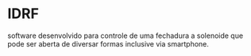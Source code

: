 # IDRF

software desenvolvido para controle de uma fechadura a solenoide que pode ser aberta de diversar formas inclusive via smartphone.
